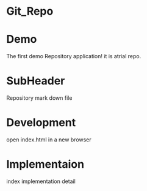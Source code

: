 # Git_Repo
# Demo
  The first demo Repository application!
  it is atrial repo.
# SubHeader 
   Repository mark down file 
# Development 
 open index.html in a new browser 
# Implementaion 
  index implementation detail 